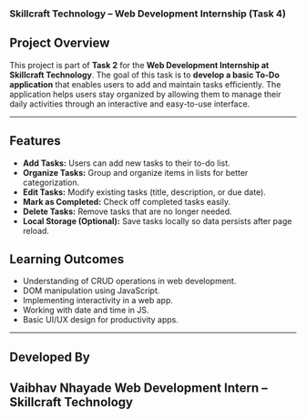 ### Skillcraft Technology – Web Development Internship (Task 4)


## Project Overview

This project is part of **Task 2** for the **Web Development Internship at Skillcraft Technology**.
The goal of this task is to **develop a basic To-Do application** that enables users to add and maintain tasks efficiently.
The application helps users stay organized by allowing them to manage their daily activities through an interactive and easy-to-use interface.

---

## Features

*  **Add Tasks:** Users can add new tasks to their to-do list.
*  **Organize Tasks:** Group and organize items in lists for better categorization.
*  **Edit Tasks:** Modify existing tasks (title, description, or due date).
*  **Mark as Completed:** Check off completed tasks easily.
*  **Delete Tasks:** Remove tasks that are no longer needed.
*  **Local Storage (Optional):** Save tasks locally so data persists after page reload.


## Learning Outcomes

* Understanding of CRUD operations in web development.
* DOM manipulation using JavaScript.
* Implementing interactivity in a web app.
* Working with date and time in JS.
* Basic UI/UX design for productivity apps.

---

## Developed By

**Vaibhav Nhayade**
Web Development Intern – Skillcraft Technology
---
